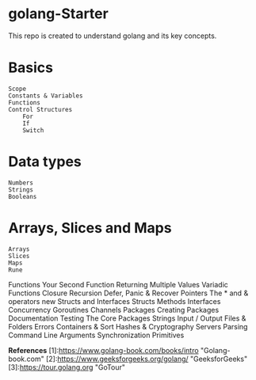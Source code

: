 # golang-Starter
This repo is created to understand golang and its key concepts.

# Basics
    Scope
    Constants & Variables
    Functions
    Control Structures
        For
        If
        Switch
# Data types
    Numbers
    Strings
    Booleans
# Arrays, Slices and Maps
    Arrays
    Slices
    Maps
    Rune
Functions
    Your Second Function
    Returning Multiple Values
    Variadic Functions
    Closure
    Recursion
    Defer, Panic & Recover
Pointers
    The * and & operators
    new
Structs and Interfaces
    Structs
    Methods
    Interfaces
Concurrency
    Goroutines
    Channels
Packages
    Creating Packages
    Documentation
Testing
The Core Packages
    Strings
    Input / Output
    Files & Folders
    Errors
    Containers & Sort
    Hashes & Cryptography
    Servers
    Parsing Command Line Arguments
    Synchronization Primitives




**References**
[1]:https://www.golang-book.com/books/intro "Golang-book.com"
[2]:https://www.geeksforgeeks.org/golang/ "GeeksforGeeks"
[3]:https://tour.golang.org "GoTour"

